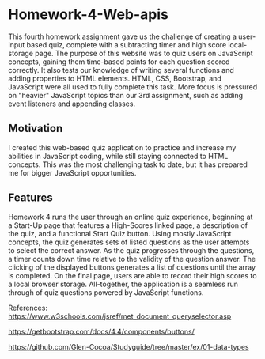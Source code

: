 # Homework-4-Web-apis

This fourth homework assignment gave us the challenge of creating a user-input based quiz, complete with a subtracting timer and high score local-storage page. The purpose of this website was to quiz users on JavaScript concepts, gaining them time-based points for each question scored correctly. It also tests our knowledge of writing several functions and adding properties to HTML elements. HTML, CSS, Bootstrap, and JavaScript were all used to fully complete this task. More focus is pressured on "heavier" JavaScript topics than our 3rd assignment, such as adding event listeners and appending classes.

## Motivation

I created this web-based quiz application to practice and increase my abilities in JavaScript coding, while still staying connected to HTML concepts. This was the most challenging task to date, but it has prepared me for bigger JavaScript opportunities.

## Features

Homework 4 runs the user through an online quiz experience, beginning at a Start-Up page that features a High-Scores linked page, a description of the quiz, and a functional Start Quiz button. Using mostly JavaScript concepts, the quiz generates sets of listed questions as the user attempts to select the correct answer. As the quiz progresses through the questions, a timer counts down time relative to the validity of the question answer. The clicking of the displayed buttons generates a list of questions until the array is completed. On the final page, users are able to record their high scores to a local browser storage. All-together, the application is a seamless run through of quiz questions powered by JavaScript functions.

References:
https://www.w3schools.com/jsref/met_document_queryselector.asp

https://getbootstrap.com/docs/4.4/components/buttons/

https://github.com/Glen-Cocoa/Studyguide/tree/master/ex/01-data-types
